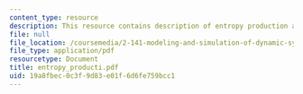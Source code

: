 ```yaml
---
content_type: resource
description: This resource contains description of entropy production and nonlinearity.
file: null
file_location: /coursemedia/2-141-modeling-and-simulation-of-dynamic-systems-fall-2006/19a8fbec0c3f9d83e01f6d6fe759bcc1_entropy_producti.pdf
file_type: application/pdf
resourcetype: Document
title: entropy_producti.pdf
uid: 19a8fbec-0c3f-9d83-e01f-6d6fe759bcc1
---
```

